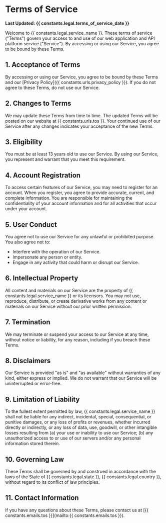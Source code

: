 # Terms of Service

**Last Updated: {{ constants.legal.terms_of_service_date }}**

Welcome to {{ constants.legal.service_name }}. These terms of service ("Terms") govern your access to and use of our web application and API platform service ("Service"). By accessing or using our Service, you agree to be bound by these Terms.

## 1. Acceptance of Terms
By accessing or using our Service, you agree to be bound by these Terms and our [Privacy Policy]({{ constants.urls.privacy_policy }}). If you do not agree to these Terms, do not use our Service.

## 2. Changes to Terms
We may update these Terms from time to time. The updated Terms will be posted on our website at {{ constants.urls.tos }}. Your continued use of our Service after any changes indicates your acceptance of the new Terms.

## 3. Eligibility
You must be at least 13 years old to use our Service. By using our Service, you represent and warrant that you meet this requirement.

## 4. Account Registration
To access certain features of our Service, you may need to register for an account. When you register, you agree to provide accurate, current, and complete information. You are responsible for maintaining the confidentiality of your account information and for all activities that occur under your account.

## 5. User Conduct
You agree not to use our Service for any unlawful or prohibited purpose. You also agree not to:
- Interfere with the operation of our Service.
- Impersonate any person or entity.
- Engage in any activity that could harm or disrupt our Service.

## 6. Intellectual Property
All content and materials on our Service are the property of {{ constants.legal.service_name }} or its licensors. You may not use, reproduce, distribute, or create derivative works from any content or materials on our Service without our prior written permission.

## 7. Termination
We may terminate or suspend your access to our Service at any time, without notice or liability, for any reason, including if you breach these Terms.

## 8. Disclaimers
Our Service is provided "as is" and "as available" without warranties of any kind, either express or implied. We do not warrant that our Service will be uninterrupted or error-free.

## 9. Limitation of Liability
To the fullest extent permitted by law, {{ constants.legal.service_name }} shall not be liable for any indirect, incidental, special, consequential, or punitive damages, or any loss of profits or revenues, whether incurred directly or indirectly, or any loss of data, use, goodwill, or other intangible losses resulting from (a) your use or inability to use our Service; (b) any unauthorized access to or use of our servers and/or any personal information stored therein.

## 10. Governing Law
These Terms shall be governed by and construed in accordance with the laws of the State of {{ constants.legal.state }}, {{ constants.legal.country }}, without regard to its conflict of law principles.

## 11. Contact Information
If you have any questions about these Terms, please contact us at [{{ constants.emails.tos }}](mailto:{{ constants.emails.tos }}).

